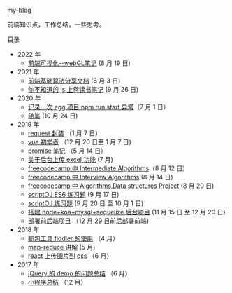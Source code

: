 my-blog

前端知识点，工作总结，一些思考。

目录

- 2022 年
    - [前端可视化--webGL笔记](https://github.com/tang-yue/my-blog/blob/master/pages/2022/shareVisulization-note.md) (8 月 19 日)
- 2021 年
    - [前端基础算法分享文档](https://github.com/tang-yue/my-blog/blob/master/pages/2021/shareAlgorithm-note.md) (6 月 3 日)
    - [你不知道的 js 上卷读书笔记](https://github.com/tang-yue/my-blog/blob/master/pages/2021/you_dont_know_js1.md) (9 月 26 日)
- 2020 年
    - [记录一次 egg 项目 npm run start 异常](https://github.com/tang-yue/my-blog/blob/master/pages/2020/startError.md)（7 月 1 日）
    - [随笔](https://github.com/tang-yue/my-blog/blob/master/thinking/2020/10-23.md) (10 月 24 日)
- 2019 年
    - [request 封装](https://github.com/tang-yue/my-blog/blob/master/pages/2019/request.md) （1 月 7 日）
    - [vue 初学者](https://github.com/tang-yue/my-blog/blob/master/pages/2019/vue-beginner.md) （12 月 20 日至 1 月 7 日)
    - [promise 笔记](https://github.com/tang-yue/my-blog/blob/master/pages/2019/promise-note.md) （5 月 14 日）
    - [关于后台上传 excel 功能](https://github.com/tang-yue/my-blog/blob/master/pages/2019/work-import-excel.md) (7 月)
    - [freecodecamp 中 Intermediate Algorithms](https://github.com/tang-yue/my-blog/blob/master/pages/2019/freecodecamp/freecodecamp-intermediate-algorithms.md)（8 月 12 日）
    - [freecodecamp 中 Interview Algorithms](https://github.com/tang-yue/my-blog/blob/master/pages/2019/freecodecamp/freecodecamp-interview-algorithms.md) (8 月 14 日)
    - [freecodecamp 中 Algorithms,Data structures Project](https://github.com/tang-yue/my-blog/blob/master/pages/2019/freecodecamp/AlgorithmsAndDataStructures.md) (8 月 20 日)
    - [scriptOJ ES6 练习题](https://github.com/tang-yue/my-blog/blob/master/pages/2019/scriptoj/scriptoj-es6.md) (9 月 17 日)
    - [scriptOJ 练习题](https://github.com/tang-yue/my-blog/blob/master/pages/2019/scriptoj/scriptoj.md) (9 月 20 日 至 10 月 1 日)
    - [搭建 node+koa+mysql+sequelize 后台项目](https://github.com/tang-yue/simple-node-koa-mysql-sequelize) (11 月 15 日 至 12 月 20 日)
    - [部署前后端项目](https://github.com/tang-yue/my-blog/blob/master/notes/node/deploy.md) （12 月 29 日前后部署前端)
- 2018 年
    - [抓包工具 fiddler 的使用](https://github.com/tang-yue/my-blog/blob/master/pages/2018/fiddler-course.md) （4 月）
    - [map-reduce 讲解](https://github.com/tang-yue/my-blog/blob/master/pages/2018/map-reduce.md) (5 月)
    - [react 上传图片到 oss](https://github.com/tang-yue/my-blog/blob/master/pages/2018/react-oss-upload.md) （6 月）
- 2017 年
    - [jQuery 的 demo 的问题总结](https://github.com/tang-yue/my-blog/blob/master/pages/2017/jQuery-demo-problem.md) （6 月）
    - [小程序总结](https://github.com/tang-yue/my-blog/blob/master/pages/2017/weChat-small-program-development.md) （12 月）
